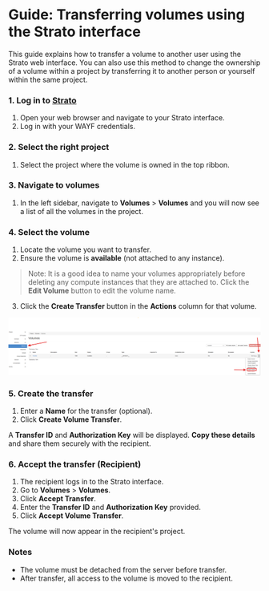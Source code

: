 # Guide: Transferring volumes using the Strato interface

This guide explains how to transfer a volume to another user using the Strato web interface. You can also use this method to change the ownership of a volume within a project by transferring it to another person or yourself within the same project.

### 1. Log in to [Strato](https://strato-new.claaudia.aau.dk/)

1. Open your web browser and navigate to your Strato interface.
2. Log in with your WAYF credentials.

### 2. Select the right project

1. Select the project where the volume is owned in the top ribbon.

### 3. Navigate to volumes

1. In the left sidebar, navigate to **Volumes** > **Volumes** and you will now see a list of all the volumes in the project.

### 4. Select the volume

1. Locate the volume you want to transfer.
2. Ensure the volume is **available** (not attached to any instance).
> Note: It is a good idea to name your volumes appropriately before deleting any compute instances that they are attached to. Click the **Edit Volume** button to edit the volume name.
3. Click the **Create Transfer** button in the **Actions** column for that volume.

![Create Transfer button in Strato interface](../../assets/img/openstack/transfer-volumes_create%20transfer.png)

### 5. Create the transfer

1. Enter a **Name** for the transfer (optional).
2. Click **Create Volume Transfer**.

A **Transfer ID** and **Authorization Key** will be displayed. **Copy these details** and share them securely with the recipient.

### 6. Accept the transfer (Recipient)

1. The recipient logs in to the Strato interface.
2. Go to **Volumes** > **Volumes**.
3. Click **Accept Transfer**.
4. Enter the **Transfer ID** and **Authorization Key** provided.
5. Click **Accept Volume Transfer**.

The volume will now appear in the recipient's project.

### Notes

- The volume must be detached from the server before transfer.
- After transfer, all access to the volume is moved to the recipient.

